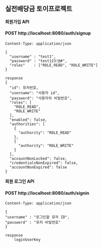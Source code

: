 ## 실전배당금 토이프로젝트

**회원가입 API**

#### POST http://localhost:8080/auth/signup

```
Content-Type: application/json

{
  "username" : "test1",
  "password" : "test123!@#",
  "roles"    : ["ROLE_READ", "ROLE_WRITE"]
}
```

```
response
{
  "id": 유저번호,
  "username": "사용자 id",
  "password": "사용자의 비밀번호",
  "roles": [
    "ROLE_READ",
    "ROLE_WRITE"
  ],
  "enabled": false,
  "authorities": [
    {
      "authority": "ROLE_READ"
    },
    {
      "authority": "ROLE_WRITE"
    }
  ],
  "accountNonLocked": false,
  "credentialsNonExpired": false,
  "accountNonExpired": false
}
```

**회원 로그인 API**

#### POST http://localhost:8080/auth/signin

```
Content-Type: application/json

{
"username" : "로그인할 유저 ID",
"password" : "유저 비밓번호"
}
```

```
response
    loginUserKey 
```

